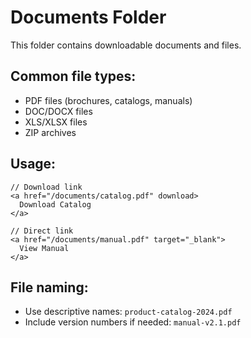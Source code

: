 # Documents Folder

This folder contains downloadable documents and files.

## Common file types:
- PDF files (brochures, catalogs, manuals)
- DOC/DOCX files
- XLS/XLSX files
- ZIP archives

## Usage:

```tsx
// Download link
<a href="/documents/catalog.pdf" download>
  Download Catalog
</a>

// Direct link
<a href="/documents/manual.pdf" target="_blank">
  View Manual
</a>
```

## File naming:
- Use descriptive names: `product-catalog-2024.pdf`
- Include version numbers if needed: `manual-v2.1.pdf` 